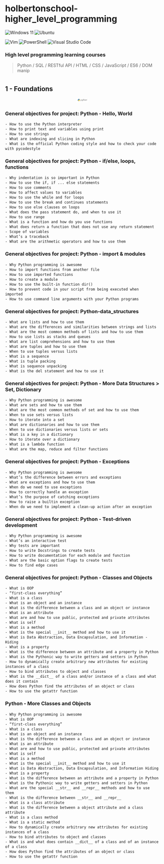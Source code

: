 # holbertonschool-higher_level_programming

![Windows 11](https://img.shields.io/badge/Windows%2011-%230079d5.svg?style=for-the-badge&logo=Windows%2011&logoColor=white)
![Ubuntu](https://img.shields.io/badge/Ubuntu-E95420?style=for-the-badge&logo=ubuntu&logoColor=white)

![Vim](https://img.shields.io/badge/VIM-%2311AB00.svg?style=for-the-badge&logo=vim&logoColor=white)
![PowerShell](https://img.shields.io/badge/PowerShell-%235391FE.svg?style=for-the-badge&logo=powershell&logoColor=white)
![Visual Studio Code](https://img.shields.io/badge/Visual%20Studio%20Code-0078d7.svg?style=for-the-badge&logo=visual-studio-code&logoColor=white)




### High level programming learning courses
>Python / SQL / RESTful API / HTML / CSS / JavaScript / ES6 / DOM manip
 
#



## 1 - Foundations

<p align="center">
<img src="https://github.com/Bomays/holbertonschool-higher_level_programming/blob/main/images/python-logo.png" alt="Python" width="40"/>
</p>

### General objectives for project: Python - Hello, World
```
- How to use the Python interpreter
- How to print text and variables using print
- How to use strings
- What are indexing and slicing in Python
- What is the official Python coding style and how to check your code with pycodestyle
```

### General objectives for project: Python - if/else, loops, functions
```
- Why indentation is so important in Python
- How to use the if, if ... else statements
- How to use comments
- How to affect values to variables
- How to use the while and for loops
- How to use the break and continues statements
- How to use else clauses on loops
- What does the pass statement do, and when to use it
- How to use range
- What is a function and how do you use functions
- What does return a function that does not use any return statement
- Scope of variables
- What’s a traceback
- What are the arithmetic operators and how to use them
```

### General objectives for project: Python - import & modules
```
- Why Python programming is awesome
- How to import functions from another file
- How to use imported functions
- How to create a module
- How to use the built-in function dir()
- How to prevent code in your script from being executed when    imported
- How to use command line arguments with your Python programs
```

### General objectives for project: Python-data_structures
```
- What are lists and how to use them
- What are the differences and similarities between strings and lists
- What are the most common methods of lists and how to use them
- How to use lists as stacks and queues
- What are list comprehensions and how to use them
- What are tuples and how to use them
- When to use tuples versus lists
- What is a sequence
- What is tuple packing
- What is sequence unpacking
- What is the del statement and how to use it
```

### General objectives for project: Python - More Data Structures > Set, Dictionary
```
- Why Python programming is awesome
- What are sets and how to use them
- What are the most common methods of set and how to use them
- When to use sets versus lists
- How to iterate into a set
- What are dictionaries and how to use them
- When to use dictionaries versus lists or sets
- What is a key in a dictionary
- How to iterate over a dictionary
- What is a lambda function
- What are the map, reduce and filter functions
```

### General objectives for project: Python - Exceptions
```
- Why Python programming is awesome
- What’s the difference between errors and exceptions
- What are exceptions and how to use them
- When do we need to use exceptions
- How to correctly handle an exception
- What’s the purpose of catching exceptions
- How to raise a builtin exception
- When do we need to implement a clean-up action after an exception
```

### General objectives for project: Python - Test-driven development
```
- Why Python programming is awesome
- What’s an interactive test
- Why tests are important
- How to write Docstrings to create tests
- How to write documentation for each module and function
- What are the basic option flags to create tests
- How to find edge cases
```

### General objectives for project: Python - Classes and Objects
```
- What is OOP
- “first-class everything”
- What is a class
- What is an object and an instance
- What is the difference between a class and an object or instance
- What is an attribute
- What are and how to use public, protected and private attributes
- What is self
- What is a method
- What is the special __init__ method and how to use it
- What is Data Abstraction, Data Encapsulation, and Information - Hiding
- What is a property
- What is the difference between an attribute and a property in Python
- What is the Pythonic way to write getters and setters in Python
- How to dynamically create arbitrary new attributes for existing instances of a class
- How to bind attributes to object and classes
- What is the __dict__ of a class and/or instance of a class and what does it contain
- How does Python find the attributes of an object or class
- How to use the getattr function
```

### Python - More Classes and Objects
```
- Why Python programming is awesome
- What is OOP
- “first-class everything”
- What is a class
- What is an object and an instance
- What is the difference between a class and an object or instance
- What is an attribute
- What are and how to use public, protected and private attributes
- What is self
- What is a method
- What is the special __init__ method and how to use it
- What is Data Abstraction, Data Encapsulation, and Information Hiding
- What is a property
- What is the difference between an attribute and a property in Python
- What is the Pythonic way to write getters and setters in Python
- What are the special __str__ and __repr__ methods and how to use them
- What is the difference between __str__ and __repr__
- What is a class attribute
- What is the difference between a object attribute and a class attribute
- What is a class method
- What is a static method
- How to dynamically create arbitrary new attributes for existing instances of a class
- How to bind attributes to object and classes
- What is and what does contain __dict__ of a class and of an instance of a class
- How does Python find the attributes of an object or class
- How to use the getattr function
```